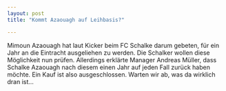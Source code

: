 ```yaml
---
layout: post
title: "Kommt Azaouagh auf Leihbasis?"

---
```


Mimoun Azaouagh hat laut Kicker beim FC Schalke darum gebeten, für ein Jahr an die Eintracht ausgeliehen zu werden. Die Schalker wollen diese Möglichkeit nun prüfen. Allerdings erklärte Manager Andreas Müller, dass Schalke Azaouagh nach diesem einen Jahr auf jeden Fall zurück haben möchte. Ein Kauf ist also ausgeschlossen. Warten wir ab, was da wirklich dran ist...


